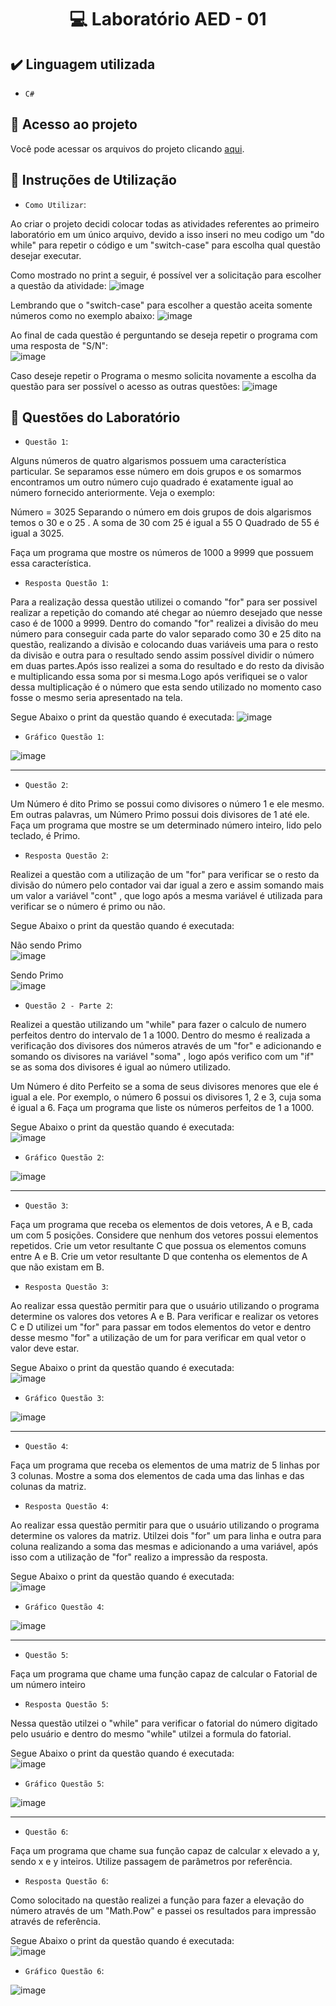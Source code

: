 <h1 align="center"> 💻 Laboratório AED - 01 </h1>

## ✔️ Linguagem utilizada
- ``C#``

## 📁 Acesso ao projeto
Você pode acessar os arquivos do projeto clicando [aqui](https://github.com/AED-PCO/lab-aed-pco-2022-2-PedroHCunhaV).

## 📝 Instruções de Utilização

- `Como Utilizar`:

Ao criar o projeto decidi colocar todas as atividades referentes ao primeiro laboratório em um único arquivo, devido a isso inseri no meu codigo um "do while" para repetir o código e um "switch-case" para escolha qual questão desejar executar.

Como mostrado no print a seguir, é possível ver a solicitação para escolher a questão da atividade:
![image](https://user-images.githubusercontent.com/101759330/187083004-bf41c046-36ed-473d-bb6d-6e2e356e4622.png)

Lembrando que o "switch-case" para escolher a questão aceita somente números como no exemplo abaixo:
![image](https://user-images.githubusercontent.com/101759330/187083059-d9a55c13-6daf-4a39-92f9-ceefc195396e.png)

Ao final de cada questão é perguntando se deseja repetir o programa com uma resposta de "S/N":<br>
![image](https://user-images.githubusercontent.com/101759330/187083140-d5ada98b-869f-48fd-b3b2-87fa281aaa90.png)

Caso deseje repetir o Programa o mesmo solicita novamente a escolha da questão para ser possível o acesso as outras questões:
![image](https://user-images.githubusercontent.com/101759330/187083207-2a0fb47f-e993-48a8-8a3f-8588666f61f5.png)


## 🔨 Questões do Laboratório
- `Questão 1`:

Alguns números de quatro algarismos possuem uma característica particular. Se separamos 
esse número em dois grupos e os somarmos encontramos um outro número cujo quadrado 
é exatamente igual ao número fornecido anteriormente. Veja o exemplo:
 
Número = 3025 
Separando o número em dois grupos de dois algarismos temos o 30 e o 25 . 
A soma de 30 com 25 é igual a 55
O Quadrado de 55 é igual a 3025.
 
Faça um programa que mostre os números de 1000 a 9999 que possuem essa característica.

- `Resposta Questão 1`:

Para a realização dessa questão utilizei o comando "for" para ser possivel realizar a repetição do comando até chegar ao núemro desejado que nesse caso é de 1000 a 9999. Dentro do comando "for" realizei a divisão do meu número para conseguir cada parte do valor separado como 30 e 25 dito na questão, realizando a divisão e colocando duas variáveis uma para o resto da divisão e outra para o resultado sendo assim possível dividir o número em duas partes.Após isso realizei a soma do resultado e do resto da divisão e multiplicando essa soma por si mesma.Logo após verifiquei se o valor dessa multiplicação é o número que esta sendo utilizado no momento caso fosse o mesmo seria apresentado na tela.

Segue Abaixo o print da questão quando é executada:
![image](https://user-images.githubusercontent.com/101759330/187083344-2e8bcb54-5229-4f81-b333-cbbeb44fb3aa.png)

- `Gráfico Questão 1`:

![image](https://user-images.githubusercontent.com/101759330/196980967-e97946da-4e03-4ac6-867e-8173513b4a4c.png)

-----------------------------------------------------------------------------------------------------------------------------------------------------------------------

- `Questão 2`:

Um Número é dito Primo se possui como divisores o número 1 e ele mesmo. Em outras 
palavras, um Número Primo possui dois divisores de 1 até ele.
Faça um programa que mostre se um determinado número inteiro, lido pelo teclado, é 
Primo.

- `Resposta Questão 2`:

Realizei a questão com a utilização de um "for" para verificar se o resto da divisão do número pelo contador vai dar igual a zero e assim somando mais um valor a variável "cont" , que logo após a mesma variável é utilizada para verificar se o número é primo ou não.

Segue Abaixo o print da questão quando é executada:

Não sendo Primo<br>
![image](https://user-images.githubusercontent.com/101759330/187112837-6dd2435a-d943-4405-afec-a4d0f7fec906.png)

Sendo Primo<br>
![image](https://user-images.githubusercontent.com/101759330/187112946-e2dd88ba-a24d-4ccc-a870-723e17cd1899.png)

- `Questão 2 - Parte 2`:

Realizei a questão utilizando um "while" para fazer o calculo de numero perfeitos dentro do intervalo de 1 a 1000. Dentro do mesmo é realizada a verificação dos divisores dos números através de um "for" e adicionando e somando os divisores na variável "soma" , logo após verifico com um "if" se as soma dos divisores é igual ao número utilizado.

Um Número é dito Perfeito se a soma de seus divisores menores que ele é igual a ele. Por 
exemplo, o número 6 possui os  divisores 1, 2 e 3, cuja soma é igual a 6.
Faça um programa que liste os números perfeitos de 1 a 1000.


Segue Abaixo o print da questão quando é executada:<br>
![image](https://user-images.githubusercontent.com/101759330/187113021-16938082-1110-4ad4-8f66-4cd81aaef1a5.png)

- `Gráfico Questão 2`:

![image](https://user-images.githubusercontent.com/101759330/196981324-f9779841-ed68-4e89-9298-440efed9246b.png)

----------------------------------------------------------------------------------------------------------------------------------------------------------------------

- `Questão 3`:

Faça um programa que receba os elementos de dois vetores, A e B, cada um com 5 posições. 
Considere que nenhum dos vetores possui elementos repetidos.
Crie um vetor resultante C que possua os elementos comuns entre A e B.
Crie um vetor resultante D que contenha os elementos de A que não existam em B.

- `Resposta Questão 3`:

Ao realizar essa questão permitir para que o usuário utilizando o programa determine os valores dos vetores A e B. Para verificar e realizar os vetores C e D utilizei um "for" para passar em todos elementos do vetor e dentro desse mesmo "for" a utilização de um for para verificar em qual vetor o valor deve estar.

Segue Abaixo o print da questão quando é executada:<br>
![image](https://user-images.githubusercontent.com/101759330/187114138-b756337f-dc10-4f43-af17-2c3e9ba61b1d.png)

- `Gráfico Questão 3`:

![image](https://user-images.githubusercontent.com/101759330/196981467-ecb0aa53-885c-4287-a507-cced1073df67.png)

----------------------------------------------------------------------------------------------------------------------------------------------------------------------

- `Questão 4`:

Faça um programa que receba os elementos de uma matriz de 5 linhas por 3 colunas. 
Mostre a soma dos elementos de cada uma das linhas e das colunas da matriz.

- `Resposta Questão 4`:

Ao realizar essa questão permitir para que o usuário utilizando o programa determine os valores da matriz. Utilzei dois "for" um para linha e outra para coluna realizando a soma das mesmas e adicionando a uma variável, após isso com a utilização de "for" realizo a impressão da resposta.

Segue Abaixo o print da questão quando é executada:<br>
![image](https://user-images.githubusercontent.com/101759330/187114838-491c53bd-e8a2-4df0-8cc5-4d1a446ed12c.png)

- `Gráfico Questão 4`:

![image](https://user-images.githubusercontent.com/101759330/196983528-36f3cfe3-c3fe-4c16-8895-ae2279093c5a.png)

----------------------------------------------------------------------------------------------------------------------------------------------------------------------

- `Questão 5`:

Faça um programa que chame uma função capaz de calcular o Fatorial de um número inteiro

- `Resposta Questão 5`:

Nessa questão utilzei o "while" para verificar o fatorial do número digitado pelo usuário e dentro do mesmo "while" utilzei a formula do fatorial.

Segue Abaixo o print da questão quando é executada:<br>
![image](https://user-images.githubusercontent.com/101759330/187115341-9ff21f7b-234d-4338-8ed8-639a19c78dcb.png)

- `Gráfico Questão 5`:

![image](https://user-images.githubusercontent.com/101759330/196983621-187f4e8a-6827-4c4a-91ce-4e229908f603.png)

----------------------------------------------------------------------------------------------------------------------------------------------------------------------

- `Questão 6`:

Faça um programa que chame sua função capaz de calcular x elevado a y, sendo x e y inteiros. Utilize passagem de parâmetros por referência.

- `Resposta Questão 6`:

Como solocitado na questão realizei a função para fazer a elevação do número através de um "Math.Pow" e passei os resultados para impressão através de referência.

Segue Abaixo o print da questão quando é executada:<br>
![image](https://user-images.githubusercontent.com/101759330/187116288-efdb944a-02d2-4921-b91d-d615b8d6e074.png)

- `Gráfico Questão 6`:

![image](https://user-images.githubusercontent.com/101759330/196983763-d5953c17-2b8d-4a3f-95ac-bfdb8f4ed9ab.png)
